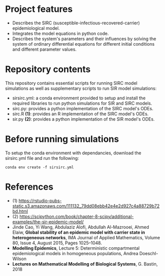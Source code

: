 # Project features
* Describes the SIRC (susceptible-infectious-recovered-carrier) epidemiological model.
* Integrates the model equations in python code.
* Describes the system's parameters and their influences by solving the system of ordinary differential equations for different initial conditions and different parameter values.

# Repository contents
This repository contains essential scripts for running SIRC model simulations as well as supplementary scripts to run SIR model simulations: 

* sirsirc.yml: a conda environment provided to setup and install the required libraries to run python simulations for SIR and SIRC models.
* sirc.py: provides a python implementation of the SIRC model's ODEs.
* sirc.R **(1)**: provides an R implementation of the SIRC model's ODEs.
* sir.py **(2)**: provides a python implementation of the SIR model's ODEs.

# Before running simulations
To setup the conda environment with dependancies, download the sirsirc.yml file and run the following:
~~~
conda env create -f sirsirc.yml
~~~

# References

* (1) <https://rstudio-pubs-static.s3.amazonaws.com/111132_79dd08ebb42e4e2d927c4a88729b72bd.html>         
* (2) <https://scipython.com/book/chapter-8-scipy/additional-examples/the-sir-epidemic-model/>        
* Jinde Cao, Yi Wang, Abdulaziz Alofi, Abdullah Al-Mazrooei, Ahmed Elaiw, **Global stability of an epidemic model with carrier state in heterogeneous networks**, IMA Journal of Applied Mathematics, Volume 80, Issue 4, August 2015, Pages 1025–1048.     
* **Modelling Epidemics**, Lecture 5: Deterministic compartmental epidemiological models in homogeneous populations, Andrea Doeschl-Wilson
* **Lectures on Mathematical Modelling of Biological Systems**, G. Bastin, 2018

